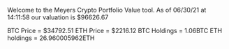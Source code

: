 Welcome to the Meyers Crypto Portfolio Value tool. 
As of 06/30/21 at 14:11:58 our valuation is $96626.67 

BTC Price = $34792.51
 ETH Price = $2216.12
BTC Holdings = 1.06BTC
 ETH holdings = 26.960005962ETH 
